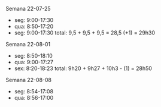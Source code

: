Semana 22-07-25
- seg: 9:00-17:30
- qua: 8:50-17:20
- seg: 9:00-17:30
total: 9,5 + 9,5 + 9,5 = 28,5 (+1) = 29h30

Semana 22-08-01
- seg: 8:50-18:10
- qua: 9:00-17:27
- sex: 8:20-18:23
total: 9h20 + 9h27 + 10h3 - (1) = 28h50

Semana 22-08-08
- seg: 8:54-17:08
- qua: 8:56-17:00